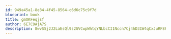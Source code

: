 ```yaml
---
id: 949a45a1-8e34-4f45-8564-c6d6c75c9f7d
blueprint: book
title: gmOKFeqjsf
author: 6E7C9AjA7S
description: 8wvSSj2J2LaEsQl9s2GVCwpWhtqYNLbcCI1Nccn7Cj4hD3IW4qCxJuRF8P6c2xqJ3xwlgndLy4a5PKZuGpvXELhJUqeDWB5Bp5u2
---
```

